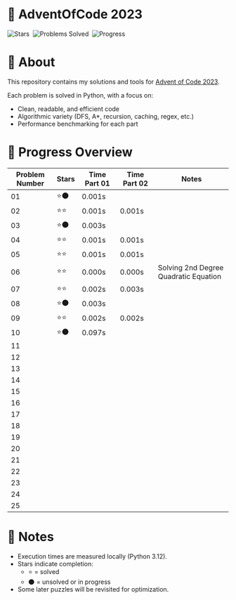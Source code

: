 
# 🎄 AdventOfCode 2023

![Stars](https://img.shields.io/badge/Stars-13%2F50-yellow) &nbsp;![Problems Solved](https://img.shields.io/badge/Problems-9%2F25-blue) &nbsp;![Progress](https://img.shields.io/badge/Progress-████████░░░░░░░░░░░░░░░░░_32%25-777777)

# 📖 About

This repository contains my solutions and tools for [Advent of Code 2023](https://adventofcode.com/2023).

Each problem is solved in Python, with a focus on:
- Clean, readable, and efficient code
- Algorithmic variety (DFS, A*, recursion, caching, regex, etc.)
- Performance benchmarking for each part

# 🧠 Progress Overview

| **Problem Number** | **Stars** | **Time Part 01** | **Time Part 02** | **Notes** |
|---|---|---|---|---|
| 01 | ⭐🌑 | 0.001s |  |  |
| 02 | ⭐⭐ | 0.001s | 0.001s |  |
| 03 | ⭐🌑 | 0.003s |  |  |
| 04 | ⭐⭐ | 0.001s | 0.001s |  |
| 05 | ⭐⭐ | 0.001s | 0.001s |  |
| 06 | ⭐⭐ | 0.000s | 0.000s | Solving 2nd Degree Quadratic Equation |
| 07 | ⭐⭐ | 0.002s | 0.003s |  |
| 08 | ⭐🌑 | 0.003s |  |  |
| 09 | ⭐⭐ | 0.002s | 0.002s |  |
| 10 | ⭐🌑 | 0.097s |  |  |
| 11 |  |  |  |  |
| 12 |  |  |  |  |
| 13 |  |  |  |  |
| 14 |  |  |  |  |
| 15 |  |  |  |  |
| 16 |  |  |  |  |
| 17 |  |  |  |  |
| 18 |  |  |  |  |
| 19 |  |  |  |  |
| 20 |  |  |  |  |
| 21 |  |  |  |  |
| 22 |  |  |  |  |
| 23 |  |  |  |  |
| 24 |  |  |  |  |
| 25 |  |  |  |  |

# 💬 Notes

- Execution times are measured locally (Python 3.12).
- Stars indicate completion:
    - ⭐ = solved
    - 🌑 = unsolved or in progress
- Some later puzzles will be revisited for optimization.
